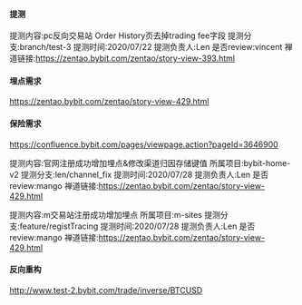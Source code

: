 #### 提测
提测内容:pc反向交易站 Order History页去掉trading fee字段
提测分支:branch/test-3
提测时间:2020/07/22
提测负责人:Len
是否review:vincent
禅道链接:https://zentao.bybit.com/zentao/story-view-393.html

#### 埋点需求
https://zentao.bybit.com/zentao/story-view-429.html
#### 保险需求
https://confluence.bybit.com/pages/viewpage.action?pageId=3646900

提测内容:官网注册成功增加埋点&修改渠道归因存储键值
所属项目:bybit-home-v2
提测分支:len/channel_fix
提测时间:2020/07/28
提测负责人:Len
是否review:mango
禅道链接:https://zentao.bybit.com/zentao/story-view-429.html

提测内容:m交易站注册成功增加埋点
所属项目:m-sites
提测分支:feature/registTracing
提测时间:2020/07/28
提测负责人:Len
是否review:mango
禅道链接:https://zentao.bybit.com/zentao/story-view-429.html

#### 反向重构
http://www.test-2.bybit.com/trade/inverse/BTCUSD
